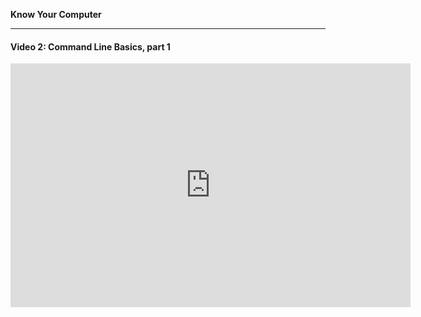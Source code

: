 **Know Your Computer**

---

#### Video 2: Command Line Basics, part 1

<iframe id="ytplayer" type="text/html" width="640" height="390"
  src="http://www.youtube.com/embed/M2PW791SFMM?autoplay=0?modestbranding=1&autohide=1&showinfo=0&controls=1"
  frameborder="0"/>

<br>
